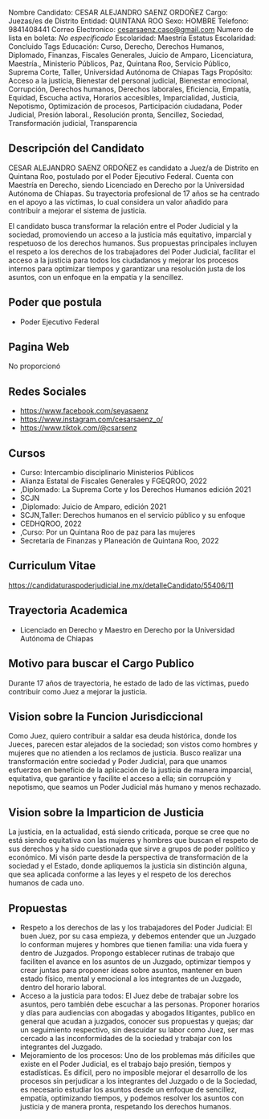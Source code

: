 Nombre Candidato: CESAR ALEJANDRO SAENZ ORDOÑEZ
Cargo: Juezas/es de Distrito
Entidad: QUINTANA ROO
Sexo: HOMBRE
Telefono: 9841408441
Correo Electronico: cesarsaenz.caso@gmail.com
Numero de lista en boleta: *No especificado*
Escolaridad: Maestría
Estatus Escolaridad: Concluido
Tags Educación: Curso, Derecho, Derechos Humanos, Diplomado, Finanzas, Fiscales Generales, Juicio de Amparo, Licenciatura, Maestría., Ministerio Públicos, Paz, Quintana Roo, Servicio Público, Suprema Corte, Taller, Universidad Autónoma de Chiapas
Tags Propósito: Acceso a la justicia, Bienestar del personal judicial, Bienestar emocional, Corrupción, Derechos humanos, Derechos laborales, Eficiencia, Empatía, Equidad, Escucha activa, Horarios accesibles, Imparcialidad, Justicia, Nepotismo, Optimización de procesos, Participación ciudadana, Poder Judicial, Presión laboral., Resolución pronta, Sencillez, Sociedad, Transformación judicial, Transparencia


## Descripción del Candidato 

CESAR ALEJANDRO SAENZ ORDOÑEZ es candidato a Juez/a de Distrito en Quintana Roo, postulado por el Poder Ejecutivo Federal. Cuenta con Maestría en Derecho, siendo Licenciado en Derecho por la Universidad Autónoma de Chiapas. Su trayectoria profesional de 17 años se ha centrado en el apoyo a las víctimas, lo cual considera un valor añadido para contribuir a mejorar el sistema de justicia.

El candidato busca transformar la relación entre el Poder Judicial y la sociedad, promoviendo un acceso a la justicia más equitativo, imparcial y respetuoso de los derechos humanos. Sus propuestas principales incluyen el respeto a los derechos de los trabajadores del Poder Judicial, facilitar el acceso a la justicia para todos los ciudadanos y mejorar los procesos internos para optimizar tiempos y garantizar una resolución justa de los asuntos, con un enfoque en la empatía y la sencillez.


## Poder que postula

- Poder Ejecutivo Federal


## Pagina Web

No proporcionó


## Redes Sociales

- https://www.facebook.com/seyasaenz
- https://www.instagram.com/cesarsaenz_o/
- https://www.tiktok.com/@csarsenz


## Cursos

- Curso: Intercambio disciplinario Ministerios Públicos
- Alianza Estatal de Fiscales Generales y FGEQROO, 2022
- ,Diplomado: La Suprema Corte y los Derechos Humanos edición 2021
- SCJN
- ,Diplomado: Juicio de Amparo, edición 2021
- SCJN,Taller: Derechos humanos en el servicio público y su enfoque
- CEDHQROO, 2022
- ,Curso: Por un Quintana Roo de paz para las mujeres
- Secretaría de Finanzas y Planeación de Quintana Roo, 2022


## Curriculum Vitae

https://candidaturaspoderjudicial.ine.mx/detalleCandidato/55406/11


## Trayectoria Academica

- Licenciado en Derecho y Maestro en Derecho por la Universidad Autónoma de Chiapas


## Motivo para buscar el Cargo Publico

Durante 17 años de trayectoria, he estado de lado de las víctimas, puedo contribuir como Juez a mejorar la justicia.


## Vision sobre la Funcion Jurisdiccional

Como Juez, quiero contribuir a saldar esa deuda histórica, donde los Jueces, parecen estar alejados de la sociedad; son vistos como hombres y mujeres que no atienden a los reclamos de justicia. Busco realizar una transformación entre sociedad y Poder Judicial, para que unamos esfuerzos en beneficio de la aplicación de la justicia de manera imparcial, equitativa, que garantice y facilite el acceso a ella; sin corrupción y nepotismo, que seamos un Poder Judicial más humano y menos rechazado.


## Vision sobre la Imparticion de Justicia

La justicia, en la actualidad, está siendo criticada, porque se cree que no está siendo equitativa con las mujeres y hombres que buscan el respeto de sus derechos y ha sido cuestionada que sirve a grupos de poder político y económico. Mi visón parte desde la perspectiva de transformación de la sociedad y el Estado, donde apliquemos la justicia sin distinción alguna, que sea aplicada conforme a las leyes y el respeto de los derechos humanos de cada uno.


## Propuestas

- Respeto a los derechos de las y los trabajadores del Poder Judicial: El buen Juez, por su casa empieza, y debemos entender que un Juzgado lo conforman mujeres y hombres que tienen familia: una vida fuera y dentro de Juzgados. Propongo establecer rutinas de trabajo que faciliten el avance en los asuntos de un Juzgado, optimizar tiempos y crear juntas para proponer ideas sobre asuntos, mantener en buen estado físico, mental y emocional a los integrantes de un Juzgado, dentro del horario laboral.
- Acceso a la justicia para todos: El Juez debe de trabajar sobre los asuntos, pero también debe escuchar a las personas. Proponer horarios y días para audiencias con abogadas y abogados litigantes, publico en general que acudan a juzgados, conocer sus propuestas y quejas; dar un seguimiento respectivo, sin descuidar su labor como Juez, ser mas cercado a las inconformidades de la sociedad y trabajar con los integrantes del Juzgado.
- Mejoramiento de los procesos: Uno de los problemas más difíciles que existe en el Poder Judicial, es el trabajo bajo presión, tiempos y estadísticas. Es difícil, pero no imposible mejorar el desarrollo de los procesos sin perjudicar a los integrantes del Juzgado o de la Sociedad, es necesario estudiar los asuntos desde un enfoque de sencillez, empatía, optimizando tiempos, y podemos resolver los asuntos con justicia y de manera pronta, respetando los derechos humanos.

